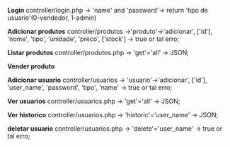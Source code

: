 **Login** controller/login.php -> 'name' and 'password'-> return 'tipo de usuario'(0-vendedor, 1-admin)

**Adicionar produtos** controller/produtos ->'produto'->'adicionar', ['id'], 'nome', 'tipo', 'unidade', 'preco', ['stock'] -> true or tal erro;

**Listar produtos** controller/produtos.php -> 'get'='all' -> JSON;

**Vender produto**

**Adicionar usuario** controller/usuarios -> 'usuario'->'adicionar', ['id'], 'user_name', 'password', 'tipo', 'name' -> true or tal erro;

**Ver usuarios** controller/usuarios.php -> 'get'='all' -> JSON;

**Ver historico** controller/usuarios.php -> 'historic'='user_name' -> JSON;

**deletar usuario** controller/usuarios.php -> 'delete'='user_name' -> true or tal erro;
